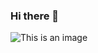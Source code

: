 ### Hi there 👋


![This is an image](https://myoctocat.com/assets/images/base-octocat.svg)
<picture>
  <source media="(prefers-color-scheme: dark)" srcset="https://ae19ae-qa-images.githubusercontent.com/">
 
</picture>
